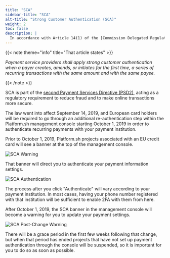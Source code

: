 ```yaml
---
title: "SCA"
sidebar-title: "SCA"
alt-title: "Strong Customer Authentication (SCA)"
weight: 2
toc: false
description: |
  In accordance with Article 14(1) of the [Commission Delegated Regulation (EU) 2018/389](https://eur-lex.europa.eu/legal-content/EN/TXT/?uri=CELEX%3A32018R0389), Platform.sh has made changes in order to comply with and implement Strong Customer Authentication (SCA) for customers using payment methods from the EU.
---
```


{{< note theme="info" title="That article states" >}}

*Payment service providers shall apply strong customer authentication when a payer creates, amends, or initiates for the first time, a series of recurring transactions with the same amount and with the same payee.*

{{< /note >}}

SCA is part of the [second Payment Services Directive (PSD2)](https://ec.europa.eu/info/law/payment-services-psd-2-directive-eu-2015-2366_en), acting as a regulatory requirement to reduce fraud and to make online transactions more secure.

The law went into affect September 14, 2019, and European card holders will be required to go through an additional re-authentication step within the Platform.sh management console starting October 1, 2019 in order to authenticate recurring payments with your payment institution.

Prior to October 1, 2019, Platform.sh projects associated with an EU credit card will see a banner at the top of the management console.

![SCA Warning](/images/sca/sca-warning.png)

That banner will direct you to authenticate your payment information settings.

![SCA Authentication](/images/sca/authenticate-payment.png)

The process after you click "Authenticate" will vary according to your payment institution. In most cases, having your phone number registered with that institution will be sufficient to enable 2FA with them from here.

After October 1, 2019, the SCA banner in the management console will become a warning for you to update your payment settings.

![SCA Post-Change Warning](/images/sca/sca-postchange.png)

There will be a grace period in the first few weeks following that change, but when that period has ended projects that have not set up payment authentication through the console will be suspended, so it is important for you to do so as soon as possible.
